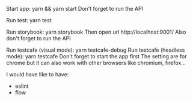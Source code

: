 
Start app: yarn && yarn start
Don't forget to run the API

Run test: yarn test

Run storybook: yarn storybook
Then open url http://localhost:9001/
Also don't forget to run the API

Run testcafe (visual mode): yarn testcafe-debug
Run testcafe (headless mode): yarn testcafe
Don't forget to start the app first
The setting are for chrome but it can also work with other browsers like chromium, firefox...

I would have like to have:

- eslint
- flow
